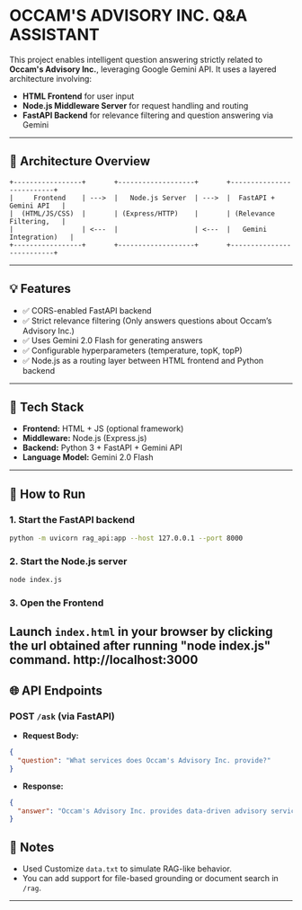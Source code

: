 # **OCCAM'S ADVISORY INC. Q&A ASSISTANT**

This project enables intelligent question answering strictly related to **Occam's Advisory Inc.**, leveraging Google Gemini API. It uses a layered architecture involving:

- **HTML Frontend** for user input
- **Node.js Middleware Server** for request handling and routing
- **FastAPI Backend** for relevance filtering and question answering via Gemini

---

## 📐 Architecture Overview

```text
+-----------------+       +-------------------+       +--------------------------+
|     Frontend    | --->  |   Node.js Server  | --->  |  FastAPI + Gemini API   |
|  (HTML/JS/CSS)  |       | (Express/HTTP)    |       | (Relevance Filtering,   |
|                 | <---  |                   | <---  |   Gemini Integration)   |
+-----------------+       +-------------------+       +--------------------------+
```

---

## 💡 Features

- ✅ CORS-enabled FastAPI backend
- ✅ Strict relevance filtering (Only answers questions about Occam’s Advisory Inc.)
- ✅ Uses Gemini 2.0 Flash for generating answers
- ✅ Configurable hyperparameters (temperature, topK, topP)
- ✅ Node.js as a routing layer between HTML frontend and Python backend

---

## 🔧 Tech Stack

- **Frontend:** HTML + JS (optional framework)
- **Middleware:** Node.js (Express.js)
- **Backend:** Python 3 + FastAPI + Gemini API
- **Language Model:** Gemini 2.0 Flash

---

## 🚀 How to Run

### 1. Start the FastAPI backend

```bash
python -m uvicorn rag_api:app --host 127.0.0.1 --port 8000
```

### 2. Start the Node.js server

```bash
node index.js
```

### 3. Open the Frontend

Launch `index.html` in your browser by clicking the url obtained after running "node index.js" command.
http://localhost:3000
---

## 🌐 API Endpoints

### POST `/ask` (via FastAPI)

- **Request Body:**
```json
{
  "question": "What services does Occam's Advisory Inc. provide?"
}
```

- **Response:**
```json
{
  "answer": "Occam's Advisory Inc. provides data-driven advisory services in the finance and analytics domains..."
}
```

## 📌 Notes

- Used Customize `data.txt` to simulate RAG-like behavior.
- You can add support for file-based grounding or document search in `/rag`.

---
